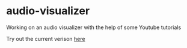 # audio-visualizer

Working on an audio visualizer with the help of some Youtube tutorials

Try out the current verison [here]()
